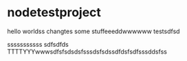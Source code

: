 # nodetestproject
hello worldss changtes some stuffeeeddwwwwww
testsdfsd

sssssssssss
sdfsdfds
TTTTYYYwwwsdfsfsdsdsfsssdsfsdssdfdsfsdfsssddsfss